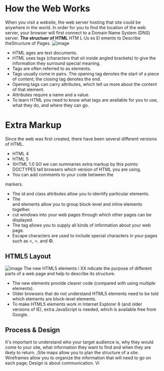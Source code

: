 # How the Web Works
When you visit a website, the web server hosting that site could be anywhere in the world. In order for you to find the location of the web server, your browser will first connect to a Domain Name System (DNS) server.
**The structuer of HTML**
HTM L Us es El ements to Describe theStructure of Pages.
![image](https://encrypted-tbn0.gstatic.com/images?q=tbn:ANd9GcSRqFAAkBtWN_dwlKcqcuFNQIS323io4DEkxg&usqp=CAU)
* HTML  ages are text documents.
* HTML uses tags (characters that sit inside angled
brackets) to give the information they surround special
meaning.
* Tags are often referred to as elements.
* Tags usually come in pairs. The opening tag denotes
the start of a piece of content; the closing tag denotes
the end.
* Opening tags can carry attributes, which tell us more
about the content of that element.
* Attributes require a name and a value.
* To learn HTML you need to know what tags are
available for you to use, what they do, and where they
can go.
# Extra Markup
Since the web was first created, there have been several different versions of HTML.
* HTML 4
* HTML 5
* XHTML 1.0
SO we can summaries extra markup by this points:
DOCTYPES tell browsers which version of HTML you
are using.
* You can add comments to your code between the
<!-- and --> markers.
* The id and class attributes allow you to identify
particular elements.
* The <div> and <span> elements allow you to group
block-level and inline elements together.
* <iframes> cut windows into your web pages through
which other pages can be displayed.
* The <meta> tag allows you to supply all kinds of
information about your web page.
* Escape characters are used to include special
characters in your pages such as <, >, and ©.
## HTML5 Layout
![image](https://www.webcodegeeks.com/wp-content/uploads/2015/06/html5-structure.jpg)
The new HTML5 elements i XX ndicate the purpose of
different parts of a web page and help to describe
its structure.
* The new elements provide clearer code (compared
with using multiple <div> elements).
* Older browsers that do not understand HTML5
elements need to be told which elements are
block-level elements.
* To make HTML5 elements work in Internet Explorer 8
(and older versions of IE), extra JavaScript is needed,
which is available free from Google.
## Process & Design
It's important to understand who your target audience
is, why they would come to your site, what information
they want to find and when they are likely to return.
 ;Site maps allow you to plan the structure of a site.
 Wireframes allow you to organize the information that
will need to go on each page; Design is about communication. Vi
